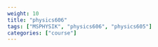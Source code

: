 ```yaml
---
weight: 10
title: "physics606"
tags: ["MSPHYSIK", "physics606", "physics605"]
categories: ["course"]
---
```

